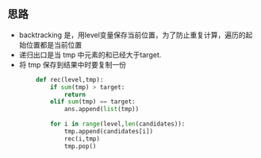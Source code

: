 ## 思路

- backtracking 是，用level变量保存当前位置，为了防止重复计算，遍历的起始位置都是当前位置
- 递归出口是当 tmp 中元素的和已经大于target.
- 将 tmp 保存到结果中时要复制一份

```Python
        def rec(level,tmp):
            if sum(tmp) > target:
                return
            elif sum(tmp) == target:
                ans.append(list(tmp))
            
            for i in range(level,len(candidates)):
                tmp.append(candidates[i])
                rec(i,tmp)
                tmp.pop()
```